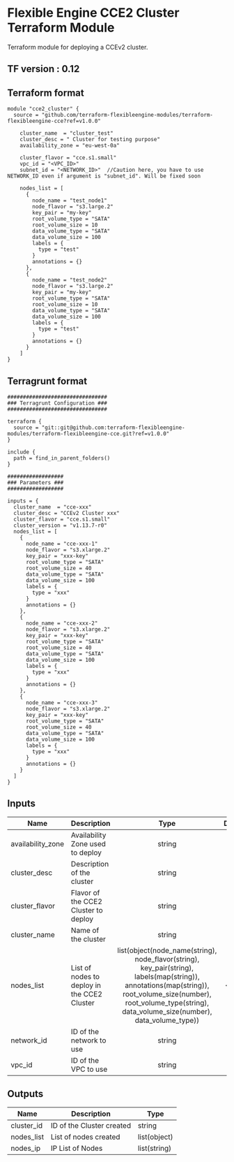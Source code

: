 # Flexible Engine CCE2 Cluster Terraform Module

Terraform module for deploying a CCEv2 cluster.

## TF version : 0.12

## Terraform format
```hcl
module "cce2_cluster" {
  source = "github.com/terraform-flexibleengine-modules/terraform-flexibleengine-cce?ref=v1.0.0"

    cluster_name  = "cluster_test"
    cluster_desc = " Cluster for testing purpose"
    availability_zone = "eu-west-0a"

    cluster_flavor = "cce.s1.small"
    vpc_id = "<VPC_ID>"
    subnet_id = "<NETWORK_ID>"  //Caution here, you have to use NETWORK_ID even if argument is "subnet_id". Will be fixed soon
 
    nodes_list = [
      {
        node_name = "test_node1"
        node_flavor = "s3.large.2"
        key_pair = "my-key"
        root_volume_type = "SATA"
        root_volume_size = 10
        data_volume_type = "SATA"
        data_volume_size = 100
        labels = {
          type = "test"
        }
        annotations = {}
      },
      {
        node_name = "test_node2"
        node_flavor = "s3.large.2"
        key_pair = "my-key"
        root_volume_type = "SATA"
        root_volume_size = 10
        data_volume_type = "SATA"
        data_volume_size = 100
        labels = {
          type = "test"
        }
        annotations = {}
      }
    ]
}
```

## Terragrunt format
```hcl
################################
### Terragrunt Configuration ###
################################

terraform {
  source = "git::git@github.com:terraform-flexibleengine-modules/terraform-flexibleengine-cce.git?ref=v1.0.0"
}

include {
  path = find_in_parent_folders()
}

##################
### Parameters ###
##################

inputs = {
  cluster_name  = "cce-xxx"
  cluster_desc = "CCEv2 Cluster xxx"
  cluster_flavor = "cce.s1.small"
  cluster_version = "v1.13.7-r0"
  nodes_list = [
    {
      node_name = "cce-xxx-1"
      node_flavor = "s3.xlarge.2"
      key_pair = "xxx-key"
      root_volume_type = "SATA"
      root_volume_size = 40
      data_volume_type = "SATA"
      data_volume_size = 100
      labels = {
        type = "xxx"
      }
      annotations = {}
    },
    {
      node_name = "cce-xxx-2"
      node_flavor = "s3.xlarge.2"
      key_pair = "xxx-key"
      root_volume_type = "SATA"
      root_volume_size = 40
      data_volume_type = "SATA"
      data_volume_size = 100
      labels = {
        type = "xxx"
      }
      annotations = {}
    },
    {
      node_name = "cce-xxx-3"
      node_flavor = "s3.xlarge.2"
      key_pair = "xxx-key"
      root_volume_type = "SATA"
      root_volume_size = 40
      data_volume_type = "SATA"
      data_volume_size = 100
      labels = {
        type = "xxx"
      }
      annotations = {}
    }
  ]
}
```

## Inputs

| Name | Description | Type | Default | Required |
|------|-------------|:----:|:-----:|:-----:|
| availability\_zone | Availability Zone used to deploy | string | `"eu-west-0a"` | no |
| cluster\_desc | Description of the cluster | string | n/a | yes |
| cluster\_flavor | Flavor of the CCE2 Cluster to deploy | string | n/a | yes |
| cluster\_name | Name of the cluster | string | n/a | yes |
| nodes\_list | List of nodes to deploy in the CCE2 Cluster | list(object(node_name(string), node_flavor(string), key_pair(string), labels(map(string)), annotations(map(string)), root_volume_size(number), root_volume_type(string), data_volume_size(number), data_volume_type)) | `<list>` | no |
| network\_id | ID of the network to use | string | n/a | yes |
| vpc\_id | ID of the VPC to use | string | n/a | yes |

## Outputs

| Name | Description | Type |
|------|-------------|------|
| cluster\_id | ID of the Cluster created | string
| nodes\_list | List of nodes created | list(object)
| nodes\_ip | IP List of Nodes | list(string)
